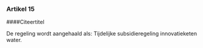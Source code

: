 <meta http-equiv='Content-Type' content='text/html; charset=utf-8' />


### Artikel  15  

####Citeertitel

De regeling wordt aangehaald als: Tijdelijke subsidieregeling innovatieketen water. 
